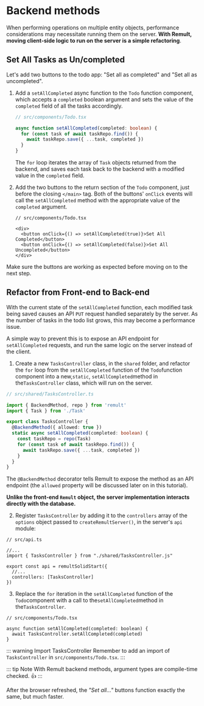 # Backend methods

When performing operations on multiple entity objects, performance considerations may necessitate running them on the server. **With Remult, moving client-side logic to run on the server is a simple refactoring**.

## Set All Tasks as Un/completed

Let's add two buttons to the todo app: "Set all as completed" and "Set all as uncompleted".

1. Add a `setAllCompleted` async function to the `Todo` function component, which accepts a `completed` boolean argument and sets the value of the `completed` field of all the tasks accordingly.

   ```ts
   // src/components/Todo.tsx

   async function setAllCompleted(completed: boolean) {
     for (const task of await taskRepo.find()) {
       await taskRepo.save({ ...task, completed })
     }
   }
   ```

   The `for` loop iterates the array of `Task` objects returned from the backend, and saves each task back to the backend with a modified value in the `completed` field.

2. Add the two buttons to the return section of the `Todo` component, just before the closing `</main>` tag. Both of the buttons' `onClick` events will call the `setAllCompleted` method with the appropriate value of the `completed` argument.

   ```tsx
   // src/components/Todo.tsx

   <div>
     <button onClick={() => setAllCompleted(true)}>Set All Completed</button>
     <button onClick={() => setAllCompleted(false)}>Set All Uncompleted</button>
   </div>
   ```

Make sure the buttons are working as expected before moving on to the next step.

## Refactor from Front-end to Back-end

With the current state of the `setAllCompleted` function, each modified task being saved causes an API `PUT` request handled separately by the server. As the number of tasks in the todo list grows, this may become a performance issue.

A simple way to prevent this is to expose an API endpoint for `setAllCompleted` requests, and run the same logic on the server instead of the client.

1. Create a new `TasksController` class, in the `shared` folder, and refactor the `for` loop from the `setAllCompleted` function of the `Todo`function component into a new,`static`, `setAllCompleted`method in the`TasksController` class, which will run on the server.

```ts
// src/shared/TasksController.ts

import { BackendMethod, repo } from 'remult'
import { Task } from './Task'

export class TasksController {
  @BackendMethod({ allowed: true })
  static async setAllCompleted(completed: boolean) {
    const taskRepo = repo(Task)
    for (const task of await taskRepo.find()) {
      await taskRepo.save({ ...task, completed })
    }
  }
}
```

The `@BackendMethod` decorator tells Remult to expose the method as an API endpoint (the `allowed` property will be discussed later on in this tutorial).

**Unlike the front-end `Remult` object, the server implementation interacts directly with the database.**

2. Register `TasksController` by adding it to the `controllers` array of the `options` object passed to `createRemultServer()`, in the server's `api` module:

```ts{4,8}
// src/api.ts

//...
import { TasksController } from "./shared/TasksController.js"

export const api = remultSolidStart({
  //...
  controllers: [TasksController]
})
```

3. Replace the `for` iteration in the `setAllCompleted` function of the `Todo`component with a call to the`setAllCompleted`method in the`TasksController`.

```tsx{4}
// src/components/Todo.tsx

async function setAllCompleted(completed: boolean) {
  await TasksController.setAllCompleted(completed)
}
```

::: warning Import TasksController
Remember to add an import of `TasksController` in `src/components/Todo.tsx`.
:::

::: tip Note
With Remult backend methods, argument types are compile-time checked. :thumbsup:
:::

After the browser refreshed, the _"Set all..."_ buttons function exactly the same, but much faster.
